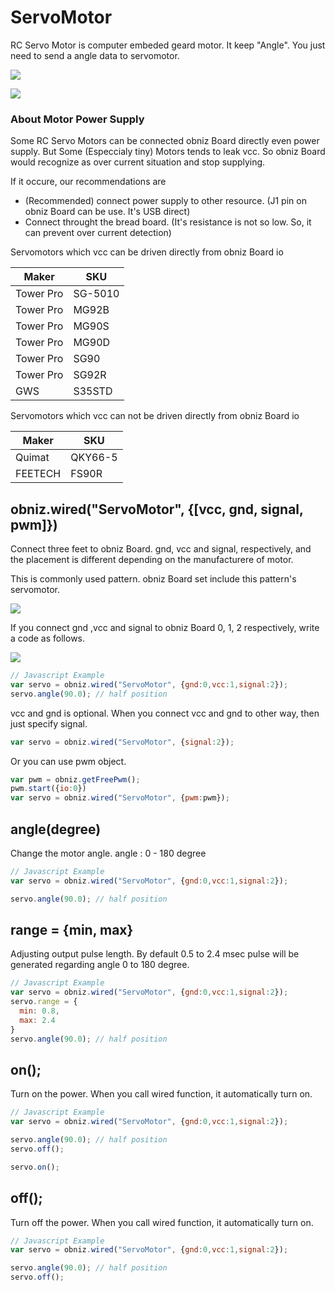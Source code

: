 # ServoMotor

RC Servo Motor is computer embeded geard motor.
It keep "Angle".
You just need to send a angle data to servomotor. 


![](image.jpg)

![](servomotor.gif)

### About Motor Power Supply

Some RC Servo Motors can be connected obniz Board directly even power supply.
But Some (Especcialy tiny)  Motors tends to leak vcc. So obniz Board would recognize as over current situation and stop supplying.

If it occure, our recommendations are

- (Recommended) connect power supply to other resource. (J1 pin on obniz Board can be use. It's USB direct)
- Connect throught the bread board. (It's resistance is not so low. So, it can prevent over current detection)

Servomotors which vcc can be driven directly from obniz Board io

| Maker     | SKU     |
|-----------|---------|
| Tower Pro | SG-5010 |
| Tower Pro | MG92B   |
| Tower Pro | MG90S   |
| Tower Pro | MG90D   |
| Tower Pro | SG90    |
| Tower Pro | SG92R   |
| GWS       | S35STD  |

Servomotors which vcc can not be driven directly from obniz Board io

| Maker   | SKU     |
|---------|---------|
| Quimat  | QKY66-5 |
| FEETECH | FS90R   |

## obniz.wired("ServoMotor", {[vcc, gnd, signal, pwm]})

Connect three feet to obniz Board. gnd, vcc and signal, respectively, and the placement is different depending on the manufacturere of motor. 

This is commonly used pattern.
obniz Board set include this pattern's servomotor.

![](servocable.jpg)


If you connect gnd ,vcc and signal to obniz Board 0, 1, 2 respectively, write a code as follows.

![](wired.png)

```Javascript
// Javascript Example
var servo = obniz.wired("ServoMotor", {gnd:0,vcc:1,signal:2});
servo.angle(90.0); // half position
```

vcc and gnd is optional. When you connect vcc and gnd to other way, then just specify signal.
```Javascript
var servo = obniz.wired("ServoMotor", {signal:2});
```

Or you can use pwm object.

```Javascript
var pwm = obniz.getFreePwm();
pwm.start({io:0})
var servo = obniz.wired("ServoMotor", {pwm:pwm});
```

## angle(degree)
Change the motor angle.
angle : 0 - 180 degree

```Javascript
// Javascript Example
var servo = obniz.wired("ServoMotor", {gnd:0,vcc:1,signal:2});

servo.angle(90.0); // half position
```

## range = {min, max}

Adjusting output pulse length.
By default 0.5 to 2.4 msec pulse will be generated regarding angle 0 to 180 degree.

```Javascript
// Javascript Example
var servo = obniz.wired("ServoMotor", {gnd:0,vcc:1,signal:2});
servo.range = {
  min: 0.8,
  max: 2.4
}
servo.angle(90.0); // half position
```

## on();
Turn on the power.
When you call wired function, it automatically turn on.

```Javascript
// Javascript Example
var servo = obniz.wired("ServoMotor", {gnd:0,vcc:1,signal:2});

servo.angle(90.0); // half position
servo.off();

servo.on();
```

## off();
Turn off the power.
When you call wired function, it automatically turn on.

```Javascript
// Javascript Example
var servo = obniz.wired("ServoMotor", {gnd:0,vcc:1,signal:2});

servo.angle(90.0); // half position
servo.off();
```
